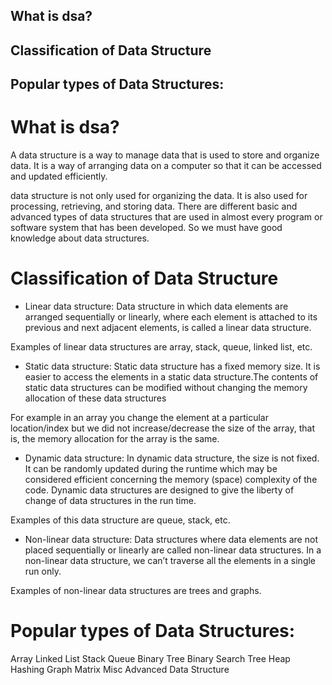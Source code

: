 ## What is dsa?
## Classification of Data Structure
## Popular types of Data Structures:


# What is dsa?

A data structure is a way to manage data that is used to store and organize data. It is a way of arranging data on a computer so that it can be accessed and updated efficiently.

 data structure is not only used for organizing the data. It is also used for processing, retrieving, and storing data. There are different basic and advanced types of data structures that are used in almost every program or software system that has been developed. So we must have good knowledge about data structures. 

# Classification of Data Structure

* Linear data structure: Data structure in which data elements are arranged sequentially or linearly, where each element is attached to its previous and next adjacent elements, is called a linear data structure. 

Examples of linear data structures are array, stack, queue, linked list, etc.

* Static data structure: Static data structure has a fixed memory size. It is easier to access the elements in a static data structure.The contents of static data structures can be modified without changing the memory allocation of these data structures

For example in an array you change the element at a particular location/index but we did not increase/decrease the size of the array, that is, the memory allocation for the array is the same.

* Dynamic data structure: In dynamic data structure, the size is not fixed. It can be randomly updated during the runtime which may be considered efficient concerning the memory (space) complexity of the code. Dynamic data structures are designed to give the liberty of change of data structures in the run time.

Examples of this data structure are queue, stack, etc.

* Non-linear data structure: Data structures where data elements are not placed sequentially or linearly are called non-linear data structures. In a non-linear data structure, we can’t traverse all the elements in a single run only. 

Examples of non-linear data structures are trees and graphs.

# Popular types of Data Structures:

Array
Linked List
Stack
Queue
Binary Tree
Binary Search Tree
Heap
Hashing
Graph
Matrix
Misc
Advanced Data Structure

